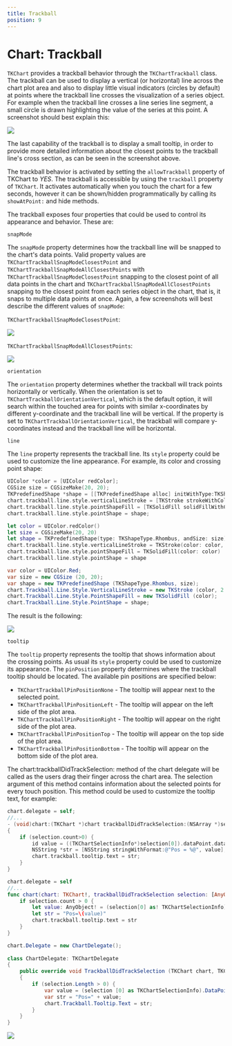 ```yaml
---
title: Trackball
position: 9
---
```


# Chart: Trackball

<code>TKChart</code> provides a trackball behavior through the <code>TKChartTrackball</code> class. The trackball can be used to display a vertical (or horizontal) line across the chart plot area and also to display little visual indicators (circles by default) at points where the trackball line crosses the visualization of a series object. For example when the trackball line crosses a line series line segment, a small circle is drawn highlighting the value of the series at this point. A screenshot should best explain this:

<img src="../images/chart-trackball003.png"/>

The last capability of the trackball is to display a small tooltip, in order to provide more detailed information about the closest points to the trackball line's cross section, as can be seen in the screenshot above.

The trackball behavior is activated by setting the <code>allowTrackball</code> property of TKChart to *YES*. The trackball is accessible by using the <code>trackball</code> property of <code>TKChart</code>. It activates automatically when you touch the chart for a few seconds, however it can be shown/hidden programmatically by calling its <code>showAtPoint:</code> and </code>hide</code> methods.

The trackball exposes four properties that could be used to control its appearance and behavior. These are:

<code>snapMode</code>

The <code>snapMode</code> property determines how the trackball line will be snapped to the chart's data points. Valid property values are <code>TKChartTrackballSnapModeClosestPoint</code> and <code>TKChartTrackballSnapModeAllClosestPoints</code> with <code>TKChartTrackballSnapModeClosestPoint</code> snapping to the closest point of all data points in the chart and <code>TKChartTrackballSnapModeAllClosestPoints</code> snapping to the closest point from each series object in the chart, that is, it snaps to multiple data points at once. Again, a few screenshots will best describe the different values of <code>snapMode</code>:

<code>TKChartTrackballSnapModeClosestPoint</code>:

<img src="../images/chart-trackball004.png"/>

<code>TKChartTrackballSnapModeAllClosestPoints</code>:

<img src="../images/chart-trackball005.png"/>

<code>orientation</code>

The <code>orientation</code> property determines whether the trackball will track points horizontally or vertically. When the orientation is set to <code>TKChartTrackballOrientationVertical</code>, which is the default option, it will search within the touched area for points with similar x-coordinates by different y-coordinate and the trackball line will be vertical. If the property is set to <code>TKChartTrackballOrientationVertical</code>, the trackball will compare y-coordinates instead and the trackball line will be horizontal.

<code>line</code>

The <code>line</code> property represents the trackball line. Its <code>style</code> property could be used to customize the line appearance. For example, its color and crossing point shape:

```Objective-C
UIColor *color = [UIColor redColor];
CGSize size = CGSizeMake(20, 20);
TKPredefinedShape *shape = [[TKPredefinedShape alloc] initWithType:TKShapeTypeRhombus andSize:size];
chart.trackball.line.style.verticalLineStroke = [TKStroke strokeWithColor:color width:2.0];
chart.trackball.line.style.pointShapeFill = [TKSolidFill solidFillWithColor:color];
chart.trackball.line.style.pointShape = shape;
```
```Swift
let color = UIColor.redColor()
let size = CGSizeMake(20, 20)
let shape = TKPredefinedShape(type: TKShapeType.Rhombus, andSize: size)
chart.trackball.line.style.verticalLineStroke = TKStroke(color: color, width: 2.0)
chart.trackball.line.style.pointShapeFill = TKSolidFill(color: color)
chart.trackball.line.style.pointShape = shape
```
```C#
var color = UIColor.Red;
var size = new CGSize (20, 20);
var shape = new TKPredefinedShape (TKShapeType.Rhombus, size);
chart.Trackball.Line.Style.VerticalLineStroke = new TKStroke (color, 2.0f);
chart.Trackball.Line.Style.PointShapeFill = new TKSolidFill (color);
chart.Trackball.Line.Style.PointShape = shape;
```

The result is the following:

<img src="../images/chart-trackball001.png"/>

<code>tooltip</code>

The <code>tooltip</code> property represents the tooltip that shows information about the crossing points. As usual its <code>style</code> property could be used to customize its appearance. The <code>pinPosition</code> property determines where the trackball tooltip should be located. The available pin positions are specified below:

- <code>TKChartTrackballPinPositionNone</code> - The tooltip will appear next to the selected point.
- <code>TKChartTrackballPinPositionLeft</code> - The tooltip will appear on the left side of the plot area.
- <code>TKChartTrackballPinPositionRight</code> - The tooltip will appear on the right side of the plot area.
- <code>TKChartTrackballPinPositionTop</code> - The tooltip will appear on the top side of the plot area.
- <code>TKChartTrackballPinPositionBottom</code> - The tooltip will appear on the bottom side of the plot area.

The </code>chart:trackballDidTrackSelection:</code> method of the chart delegate will be called as the users drag their finger across the chart area. The selection argument of this method contains information about the selected points for every touch position. This method could be used to customize the tooltip text, for example:

```Objective-C
chart.delegate = self;
//...
- (void)chart:(TKChart *)chart trackballDidTrackSelection:(NSArray *)selection
{
	if (selection.count>0) {
    	id value = ((TKChartSelectionInfo*)selection[0]).dataPoint.dataXValue;
    	NSString *str = [NSString stringWithFormat:@"Pos = %@", value];
        chart.trackball.tooltip.text = str;
	}
}
```
```Swift
chart.delegate = self
//...
func chart(chart: TKChart!, trackballDidTrackSelection selection: [AnyObject]!) {
    if selection.count > 0 {
        let value: AnyObject! = (selection[0] as! TKChartSelectionInfo).dataPoint().dataXValue()
        let str = "Pos=\(value)"
        chart.trackball.tooltip.text = str
    }
}
```
```C#
chart.Delegate = new ChartDelegate();
            
class ChartDelegate: TKChartDelegate
{
    public override void TrackballDidTrackSelection (TKChart chart, TKChartSelectionInfo[] selection)
    {
        if (selection.Length > 0) {
            var value = (selection [0] as TKChartSelectionInfo).DataPoint.DataXValue;
            var str = "Pos=" + value;
            chart.Trackball.Tooltip.Text = str;
        }
    }
}
```

<img src="../images/chart-trackball002.png"/>



